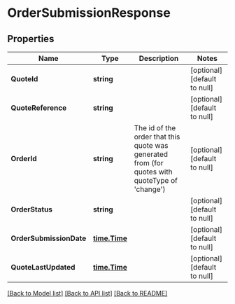 # OrderSubmissionResponse

## Properties
Name | Type | Description | Notes
------------ | ------------- | ------------- | -------------
**QuoteId** | **string** |  | [optional] [default to null]
**QuoteReference** | **string** |  | [optional] [default to null]
**OrderId** | **string** | The id of the order that this quote was generated from (for quotes with quoteType of &#39;change&#39;) | [optional] [default to null]
**OrderStatus** | **string** |  | [optional] [default to null]
**OrderSubmissionDate** | [**time.Time**](time.Time.md) |  | [optional] [default to null]
**QuoteLastUpdated** | [**time.Time**](time.Time.md) |  | [optional] [default to null]

[[Back to Model list]](../README.md#documentation-for-models) [[Back to API list]](../README.md#documentation-for-api-endpoints) [[Back to README]](../README.md)



